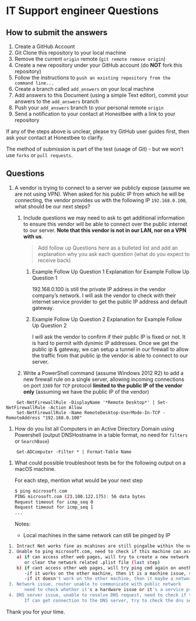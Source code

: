# IT Support engineer Questions


## How to submit the answers

1. Create a GitHub Account
1. Git Clone this repository to your local machine
1. Remove the current `origin` remote (`git remote remove origin`)
1. Create a new repository under your GitHub account (do **NOT** fork this repository)
1. Follow the instructions to `push an existing repository from the command line...`
1. Create a branch called `add_answers` on your local machine
1. Add answers to this Document (using a simple Text editor), commit your answers to the `add_answers` branch
1. Push your `add_answers` branch to your personal remote `origin`
1. Send a notification to your contact at Honestbee with a link to your repository

If any of the steps above is unclear, please try GitHub user guides first, then ask your contact at Honestbee to clarify. 

The method of submission is part of the test (usage of Git) - but we won't use `forks` or `pull requests`. 

## Questions

1.  A vendor is trying to connect to a server we publicly expose (assume we are not using VPN). When asked for his public IP from which he will be connecting, the vendor provides us with the following IP `192.168.0.100`, what should be our next steps? 

    1.  Include questions we may need to ask to get additional information to ensure this vendor will be able to connect over the public internet to our server. __Note that this vendor is not in our LAN, nor on a VPN with us__.

        > Add follow up Questions here as a bulleted list and add an explanation why you ask each question (what do you expect to receive back)

        1.  Example Follow Up Question 1
            Explanation for Example Follow Up Question 1
            
            192.168.0.100 is still the private IP address in the vendor company’s network.
            I will ask the vendor to check with their internet service provider to get the public IP address and default gateway.
                    
        1.  Example Follow Up Question 2
            Explanation for Example Follow Up Question 2
            
            I will ask the vendor to confirm if their public IP is fixed or not. It is hard to permit with dynimic IP addresses.
            Once we get the public ip & gateway, we can setup a tunnel in our firewall to allow the traffic from that public ip
            the vendor is able to connect to our server.
            


    1.  Write a PowerShell command (assume Windows 2012 R2) to add a new firewall rule on a single server, allowing incoming connections on port `3389` for `TCP` protocol __limited to the public IP of the vendor only__ (assuming we have the public IP of the vendor)

```
    Get-NetFirewallRule -DisplayName '*Remote Desktop*' | Set-NetFirewallRule -Action Allow
    Set-NetFirewallRule -Name RemoteDesktop-UserMode-In-TCP -RemoteAddress "192.168.0.100"
```    

1.  How do you list all Computers in an Active Directory Domain using Powershell (output DNSHostname in a table format, no need for `filters` or `SearchBase`)

```
    Get-ADComputer -Filter * | Format-Table Name
```    

1.  What could possible troubleshoot tests be for the following output on a macOS machine. 
    
    For each step, mention what would be your next step

    ```bash
    $ ping microsoft.com
    PING microsoft.com (23.100.122.175): 56 data bytes
    Request timeout for icmp_seq 0
    Request timeout for icmp_seq 1
    ...
    ```

    Notes:

    -   Local machines in the same network can still be pinged by IP
   
   ```bash
    1. Intract Net works fine as mcahines are still pingalbe within the network
    2. Unable to ping microsoft.com, need to check if this machine can access other web pages
       a) if can access other web pages, will try to create a new network location see if it helps
          or clear the network related .plist file (last step)
       b) if cant access other web pages, will try ping cmd again on another machine
          -if it works on the other machine, then it is a machine issue, same troubleshooting steps as a)
          -if it doesn't work on the other machine, then it maybe a network issue or a DNS server issue.
    3. Network issue, router unable to communicate with public network
          need to check whether it's a hardware issue or it's a service provider issue 
    4. DNS server issue, unable to resolve DNS request, need to check if the server is still responsible.
          If can get connection to the DNS server, try to check the dns settings and clear the cache.
   ```       

Thank you for your time.
